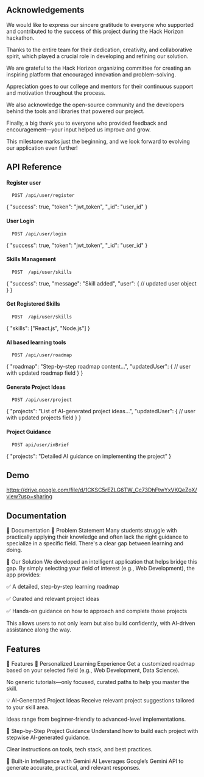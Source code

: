 
## Acknowledgements

 We would like to express our sincere gratitude to everyone who supported and contributed to the success of this project during the Hack Horizon hackathon.

Thanks to the entire team for their dedication, creativity, and collaborative spirit, which played a crucial role in developing and refining our solution.

We are grateful to the Hack Horizon organizing committee for creating an inspiring platform that encouraged innovation and problem-solving.

Appreciation goes to our college and mentors for their continuous support and motivation throughout the process.

We also acknowledge the open-source community and the developers behind the tools and libraries that powered our project.

Finally, a big thank you to everyone who provided feedback and encouragement—your input helped us improve and grow.

This milestone marks just the beginning, and we look forward to evolving our application even further!

## API Reference

#### Register user

```http
  POST /api/user/register
```
{
  "success": true,
  "token": "jwt_token",
  "_id": "user_id"
}

#### User Login

```http
  POST /api/user/login
```
{
  "success": true,
  "token": "jwt_token",
  "_id": "user_id"
}

#### Skills Management
```http
  POST  /api/user/skills
```
{
  "success": true,
  "message": "Skill added",
  "user": {
    // updated user object
  }
}

#### Get Registered Skills
```http
  POST  /api/user/skills
```
{
  "skills": ["React.js", "Node.js"]
}


#### AI based learning tools
```http
  POST /api/user/roadmap
```
{
  "roadmap": "Step-by-step roadmap content...",
  "updatedUser": {
    // user with updated roadmap field
  }
}

#### Generate Project Ideas
```http
  POST /api/user/project
```
{
  "projects": "List of AI-generated project ideas...",
  "updatedUser": {
    // user with updated projects field
  }
}

#### Project Guidance
```http
  POST api/user/inBrief
```
{
  "projects": "Detailed AI guidance on implementing the project"
}











## Demo
https://drive.google.com/file/d/1CKSC5rEZLG6TW_Cc73DhFtwYxVKQeZoX/view?usp=sharing
## Documentation

📘 Documentation
🧠 Problem Statement
Many students struggle with practically applying their knowledge and often lack the right guidance to specialize in a specific field. There's a clear gap between learning and doing.

🚀 Our Solution
We developed an intelligent application that helps bridge this gap. By simply selecting your field of interest (e.g., Web Development), the app provides:

✅ A detailed, step-by-step learning roadmap

✅ Curated and relevant project ideas

✅ Hands-on guidance on how to approach and complete those projects

This allows users to not only learn but also build confidently, with AI-driven assistance along the way.

## Features

🌟 Features
🎯 Personalized Learning Experience
Get a customized roadmap based on your selected field (e.g., Web Development, Data Science).

No generic tutorials—only focused, curated paths to help you master the skill.

💡 AI-Generated Project Ideas
Receive relevant project suggestions tailored to your skill area.

Ideas range from beginner-friendly to advanced-level implementations.

📘 Step-by-Step Project Guidance
Understand how to build each project with stepwise AI-generated guidance.

Clear instructions on tools, tech stack, and best practices.

🧠 Built-in Intelligence with Gemini AI
Leverages Google’s Gemini API to generate accurate, practical, and relevant responses.
